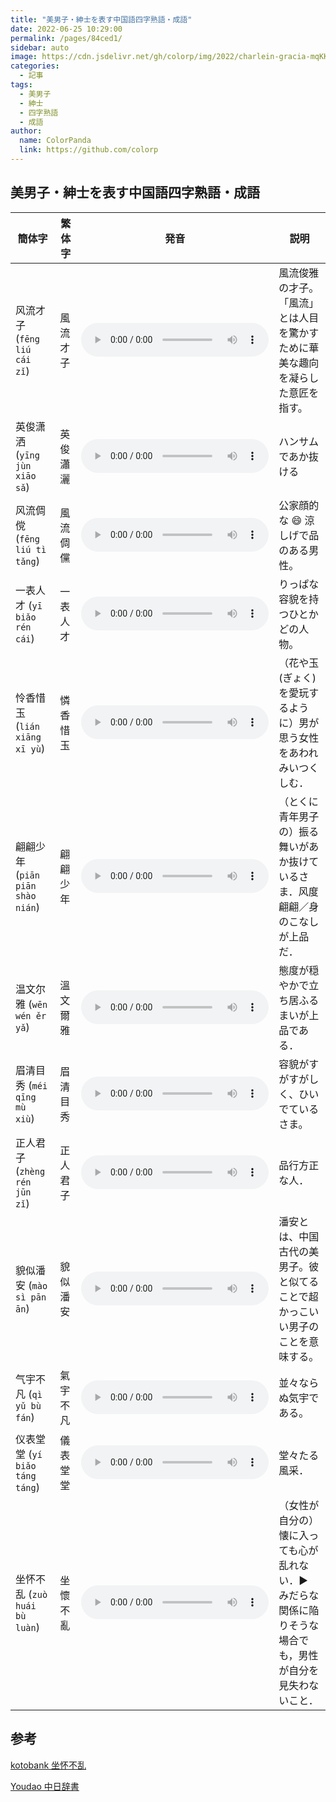 ```yaml
---
title: "美男子・紳士を表す中国語四字熟語・成語"
date: 2022-06-25 10:29:00
permalink: /pages/84ced1/
sidebar: auto
image: https://cdn.jsdelivr.net/gh/colorp/img/2022/charlein-gracia-mqKKCsZgzXQ-unsplash.jpg
categories:
  - 記事
tags:
  - 美男子
  - 紳士
  - 四字熟語
  - 成語
author:
  name: ColorPanda
  link: https://github.com/colorp
---
```


## 美男子・紳士を表す中国語四字熟語・成語

| 簡体字                                                    | 繁体字                            | 発音                                                                                                             | 説明                                                                                                       |
| --------------------------------------------------------- | --------------------------------- | ---------------------------------------------------------------------------------------------------------------- | ---------------------------------------------------------------------------------------------------------- |
| <label lang="zh">风流才子 (`fēng liú cái zǐ`)</label>     | <label lang="zh">風流才子</label> | <audio controls src="https://tts.baidu.com/text2audio?tex=风流才子&cuid=dict&lan=ZH&ctp=1&pdt=30&vol=9"></audio> | 風流俊雅の才子。「風流」とは人目を驚かすために華美な趣向を凝らした意匠を指す。                             |
| <label lang="zh">英俊潇洒 (`yīng jùn xiāo sǎ`)</label>    | <label lang="zh">英俊瀟灑</label> | <audio controls src="https://tts.baidu.com/text2audio?tex=英俊潇洒&cuid=dict&lan=ZH&ctp=1&pdt=30&vol=9"></audio> | ハンサムであか抜ける                                                                                       |
| <label lang="zh">风流倜傥 (`fēng liú tì tǎng`)</label>    | <label lang="zh">風流倜儻</label> | <audio controls src="https://tts.baidu.com/text2audio?tex=风流倜傥&cuid=dict&lan=ZH&ctp=1&pdt=30&vol=9"></audio> | 公家顔的な 😄 涼しげで品のある男性。                                                                       |
| <label lang="zh">一表人才 (`yī biǎo rén cái`)</label>     | <label lang="zh">一表人才</label> | <audio controls src="https://tts.baidu.com/text2audio?tex=一表人才&cuid=dict&lan=ZH&ctp=1&pdt=30&vol=9"></audio> | りっぱな容貌を持つひとかどの人物。                                                                         |
| <label lang="zh">怜香惜玉 (`lián xiāng xī yù`)</label>    | <label lang="zh">憐香惜玉</label> | <audio controls src="https://tts.baidu.com/text2audio?tex=怜香惜玉&cuid=dict&lan=ZH&ctp=1&pdt=30&vol=9"></audio> | （花や玉 (ぎょく) を愛玩するように）男が思う女性をあわれみいつくしむ．                                     |
| <label lang="zh">翩翩少年 (`piān piān shào nián`)</label> | <label lang="zh">翩翩少年</label> | <audio controls src="https://tts.baidu.com/text2audio?tex=翩翩少年&cuid=dict&lan=ZH&ctp=1&pdt=30&vol=9"></audio> | （とくに青年男子の）振る舞いがあか抜けているさま．<label lang="zh">风度翩翩</label>／身のこなしが上品だ．  |
| <label lang="zh">温文尔雅 (`wēn wén ěr yǎ`)</label>       | <label lang="zh">溫文爾雅</label> | <audio controls src="https://tts.baidu.com/text2audio?tex=温文尔雅&cuid=dict&lan=ZH&ctp=1&pdt=30&vol=9"></audio> | 態度が穏やかで立ち居ふるまいが上品である．                                                                 |
| <label lang="zh">眉清目秀 (`méi qīng mù xiù`)</label>     | <label lang="zh">眉清目秀</label> | <audio controls src="https://tts.baidu.com/text2audio?tex=眉清目秀&cuid=dict&lan=ZH&ctp=1&pdt=30&vol=9"></audio> | 容貌がすがすがしく、ひいでているさま。                                                                     |
| <label lang="zh">正人君子 (`zhèng rén jūn zǐ`)</label>    | <label lang="zh">正人君子</label> | <audio controls src="https://tts.baidu.com/text2audio?tex=正人君子&cuid=dict&lan=ZH&ctp=1&pdt=30&vol=9"></audio> | 品行方正な人．                                                                                             |
| <label lang="zh">貌似潘安 (`mào sì pān ān`)</label>       | <label lang="zh">貌似潘安</label> | <audio controls src="https://tts.baidu.com/text2audio?tex=貌似潘安&cuid=dict&lan=ZH&ctp=1&pdt=30&vol=9"></audio> | 潘安とは、中国古代の美男子。彼と似てることで超かっこいい男子のことを意味する。                             |
| <label lang="zh">气宇不凡 (`qì yǔ bù fán`)</label>        | <label lang="zh">氣宇不凡</label> | <audio controls src="https://tts.baidu.com/text2audio?tex=气宇不凡&cuid=dict&lan=ZH&ctp=1&pdt=30&vol=9"></audio> | 並々ならぬ気宇である。                                                                                     |
| <label lang="zh">仪表堂堂 (`yí biǎo táng táng`)</label>   | <label lang="zh">儀表堂堂</label> | <audio controls src="https://tts.baidu.com/text2audio?tex=仪表堂堂&cuid=dict&lan=ZH&ctp=1&pdt=30&vol=9"></audio> | 堂々たる風采．                                                                                             |
| <label lang="zh">坐怀不乱 (`zuò huái bù luàn`)</label>    | <label lang="zh">坐懷不亂</label> | <audio controls src="https://tts.baidu.com/text2audio?tex=坐怀不乱&cuid=dict&lan=ZH&ctp=1&pdt=30&vol=9"></audio> | （女性が自分の）懐に入っても心が乱れない．▶ みだらな関係に陥りそうな場合でも，男性が自分を見失わないこと． |

## 参考

[kotobank 坐怀不乱](https://kotobank.jp/zhjaword/坐怀不乱)

[Youdao 中日辞書](https://www.youdao.com/)
